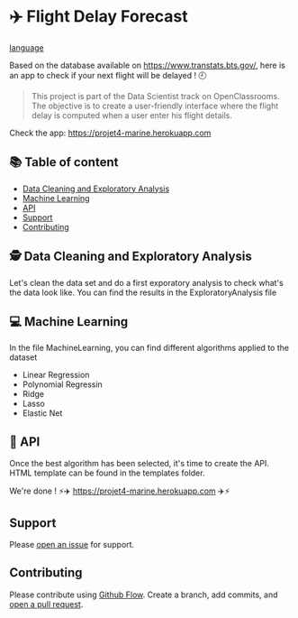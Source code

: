 # :airplane:  Flight Delay Forecast  

[language](https://img.shields.io/badge/language-python-blue.svg)

Based on the database available on https://www.transtats.bts.gov/, here is an app to check if your next flight will be delayed ! :clock9:

> This project is part of the Data Scientist track on OpenClassrooms. The objective is to create a user-friendly interface where the flight delay is computed when a user enter his flight details. 

Check the app: https://projet4-marine.herokuapp.com

## :books:  Table of content

- [Data Cleaning and Exploratory Analysis](#Data-Cleaning-and-Exploratory-Analysis )
- [Machine Learning](#Machine-Learning)
- [API](#API)
- [Support](#support)
- [Contributing](#contributing)

## :detective:  Data Cleaning and Exploratory Analysis 

Let's clean the data set and do a first exporatory analysis to check what's the data look like. You can find the results in the ExploratoryAnalysis file

## :computer:  Machine Learning

In the file MachineLearning, you can find different algorithms applied to the dataset
- Linear Regression
- Polynomial Regressin
- Ridge
- Lasso
- Elastic Net

## :rocket:  API

Once the best algorithm has been selected, it's time to create the API. HTML template can be found in the templates folder. 

We're done ! :zap::airplane: https://projet4-marine.herokuapp.com :airplane::zap:

## Support

Please [open an issue](https://github.com/MarineJL/projet4/issues/new) for support.

## Contributing

Please contribute using [Github Flow](https://guides.github.com/introduction/flow/). Create a branch, add commits, and [open a pull request](https://github.com/MarineJL/projet4/compare/).
